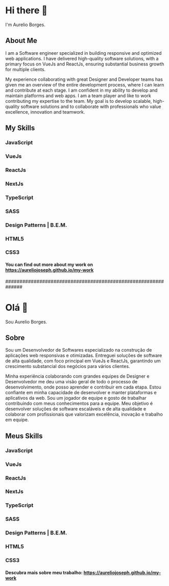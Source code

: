 # Hi there 👋
I'm Aurelio Borges.

## About Me
I am a Software engineer specialized in building responsive and optimized web applications. I have delivered high-quality software solutions, with a primary focus on VueJs and ReactJs, ensuring substantial business growth for multiple clients.

My experience collaborating with great Designer and Developer teams has given me an overview of the entire development process, where I can learn and contribute at each stage. I am confident in my ability to develop and maintain platforms and web apps. I am a team player and like to work contributing my expertise to the team. My goal is to develop scalable, high-quality software solutions and to collaborate with professionals who value excellence, innovation and teamwork.

## My Skills

### JavaScript

### VueJs

### ReactJs

### NextJs

### TypeScript

### SASS

### Design Patterns | B.E.M.

### HTML5

### CSS3

#### You can find out more about my work on https://aureliojoseph.github.io/my-work

##############################################################

# Olá 👋
Sou Aurelio Borges.

## Sobre
Sou um Desenvolvedor de Softwares especializado na construção de aplicações web responsivas e otimizadas. Entreguei soluções de software de alta qualidade, com foco principal em VueJs e ReactJs, garantindo um crescimento substancial dos negócios para vários clientes.

Minha experiência colaborando com grandes equipes de Designer e Desenvolvedor me deu uma visão geral de todo o processo de desenvolvimento, onde posso aprender e contribuir em cada etapa. Estou confiante em minha capacidade de desenvolver e manter plataformas e aplicativos da web. Sou um jogador de equipe e gosto de trabalhar contribuindo com meus conhecimentos para a equipe. Meu objetivo é desenvolver soluções de software escaláveis e de alta qualidade e colaborar com profissionais que valorizam excelência, inovação e trabalho em equipe.

## Meus Skills

### JavaScript

### VueJs

### ReactJs

### NextJs

### TypeScript

### SASS

### Design Patterns | B.E.M.

### HTML5

### CSS3


#### Descubra mais sobre meu trabalho: https://aureliojoseph.github.io/my-work
